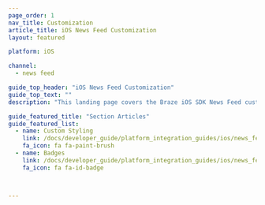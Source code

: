 ```yaml
---
page_order: 1
nav_title: Customization
article_title: iOS News Feed Customization
layout: featured

platform: iOS

channel:
  - news feed

guide_top_header: "iOS News Feed Customization"
guide_top_text: ""
description: "This landing page covers the Braze iOS SDK News Feed customization options. News Feed is being deprecated. Braze recommends that customers who use our News Feed tool move over to our Content Cards messaging channel—it's more flexible, customizable, and reliable. Check out the <a href='/docs/user_guide/message_building_by_channel/content_cards/migrating_from_news_feed/'>migration guide</a> for more."

guide_featured_title: "Section Articles"
guide_featured_list:
  - name: Custom Styling
    link: /docs/developer_guide/platform_integration_guides/ios/news_feed/customization/custom_styling/
    fa_icon: fa fa-paint-brush
  - name: Badges
    link: /docs/developer_guide/platform_integration_guides/ios/news_feed/customization/badges/
    fa_icon: fa fa-id-badge



---
```

<br><br>
